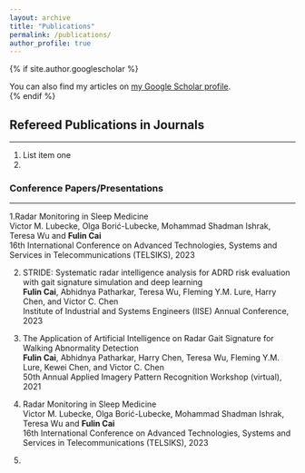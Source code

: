 ```yaml
---
layout: archive
title: "Publications"
permalink: /publications/
author_profile: true
---
```


{% if site.author.googlescholar %}
  <div class="wordwrap">You can also find my articles on <a href="{{site.author.googlescholar}}">my Google Scholar profile</a>.</div>
{% endif %}

## Refereed Publications in Journals
----
1. List item one
2.  


### Conference Papers/Presentations
----
1.Radar Monitoring in Sleep Medicine <br>
Victor M. Lubecke, Olga Borić-Lubecke, Mohammad Shadman Ishrak, Teresa Wu and **Fulin Cai** <br>
16th International Conference on Advanced Technologies, Systems and Services in Telecommunications (TELSIKS), 2023

2. STRIDE: Systematic radar intelligence analysis for ADRD risk evaluation with gait signature simulation and deep learning <br>
**Fulin Cai**, Abhidnya Patharkar, Teresa Wu, Fleming Y.M. Lure, Harry Chen, and Victor C. Chen <br>
Institute of Industrial and Systems Engineers (IISE) Annual Conference, 2023

3. The Application of Artificial Intelligence on Radar Gait Signature for Walking Abnormality Detection <br>
**Fulin Cai**, Abhidnya Patharkar, Harry Chen, Teresa Wu, Fleming Y.M. Lure, Kewei Chen, and Victor C. Chen<br>
50th Annual Applied Imagery Pattern Recognition Workshop (virtual), 2021

4. Radar Monitoring in Sleep Medicine <br>
Victor M. Lubecke, Olga Borić-Lubecke, Mohammad Shadman Ishrak, Teresa Wu and **Fulin Cai** <br>
16th International Conference on Advanced Technologies, Systems and Services in Telecommunications (TELSIKS), 2023


5. 


<!--
{% include base_path %}

{% for post in site.publications reversed %}
  {% include archive-single.html %}
{% endfor %}
-->
